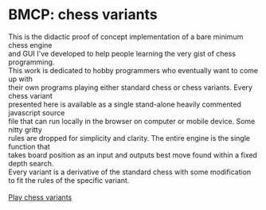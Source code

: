 # BMCP: chess variants
This is the didactic proof of concept implementation of a bare minimum chess engine<br>
and GUI I've developed to help people learning the very gist of chess programming.<br>
This work is dedicated to hobby programmers who eventually want to come up with<br>
their own programs playing either standard chess or chess variants. Every chess variant<br>
presented here is available as a single stand-alone heavily commented javascript source<br>
file that can run locally in the browser on computer or mobile device. Some nitty gritty<br>
rules are dropped for simplicity and clarity. The entire engine is the single function that<br>
takes board position as an input and outputs best move found within a fixed depth search.<br>
Every variant is a derivative of the standard chess with some modification to fit the rules of the specific variant.<br>
<br>
<a href="https://maksimkorzh.github.io/bmcp-variants/">Play chess variants</a>
